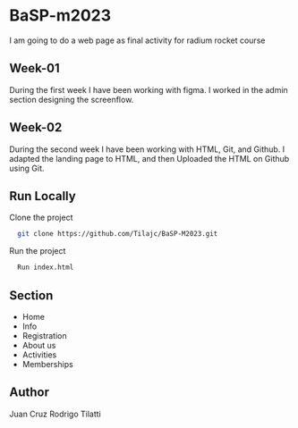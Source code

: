 # BaSP-m2023

I am going to do a web page as final activity for radium rocket course

## Week-01

During the first week I have been working with figma. I worked in the admin section designing the screenflow.

## Week-02

During the second week I have been working with HTML, Git, and Github. I adapted the landing page to HTML, and then Uploaded the HTML on Github using Git.

## Run Locally

Clone the project

```bash
  git clone https://github.com/Tilajc/BaSP-M2023.git
```
Run the project
```bash
  Run index.html
```

## Section

* Home
* Info
* Registration
* About us
* Activities
* Memberships

## Author
Juan Cruz Rodrigo Tilatti